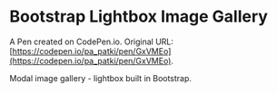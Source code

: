 # Bootstrap Lightbox Image Gallery

A Pen created on CodePen.io. Original URL: [https://codepen.io/pa_patki/pen/GxVMEo](https://codepen.io/pa_patki/pen/GxVMEo).

Modal image gallery - lightbox built in Bootstrap.
